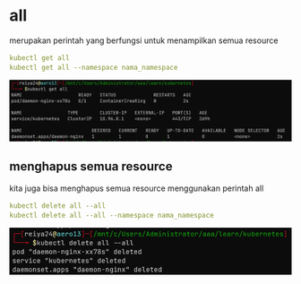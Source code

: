 # all

merupakan perintah yang berfungsi untuk menampilkan semua resource

```yaml
kubectl get all
kubectl get all --namespace nama_namespace
```

![Untitled](all%20d0b1f7bf462a4d7d893f4656e000d8de/Untitled.png)

## menghapus semua resource

kita juga bisa menghapus semua resource menggunakan perintah all

```yaml
kubectl delete all --all
kubectl delete all --all --namespace nama_namespace
```

![Untitled](all%20d0b1f7bf462a4d7d893f4656e000d8de/Untitled%201.png)